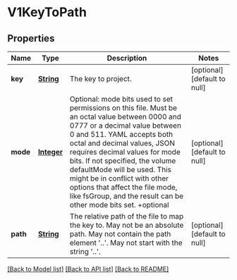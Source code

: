 # V1KeyToPath
## Properties

Name | Type | Description | Notes
------------ | ------------- | ------------- | -------------
**key** | [**String**](string.md) | The key to project. | [optional] [default to null]
**mode** | [**Integer**](integer.md) | Optional: mode bits used to set permissions on this file. Must be an octal value between 0000 and 0777 or a decimal value between 0 and 511. YAML accepts both octal and decimal values, JSON requires decimal values for mode bits. If not specified, the volume defaultMode will be used. This might be in conflict with other options that affect the file mode, like fsGroup, and the result can be other mode bits set. +optional | [optional] [default to null]
**path** | [**String**](string.md) | The relative path of the file to map the key to. May not be an absolute path. May not contain the path element &#39;..&#39;. May not start with the string &#39;..&#39;. | [optional] [default to null]

[[Back to Model list]](../README.md#documentation-for-models) [[Back to API list]](../README.md#documentation-for-api-endpoints) [[Back to README]](../README.md)

